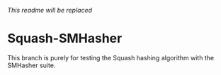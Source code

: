 *This readme will be replaced*

# Squash-SMHasher
This branch is purely for testing the Squash hashing algorithm with the SMHasher suite.
